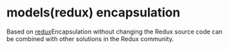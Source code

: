 # models(redux) encapsulation
Based on [redux](https://redux.js.org/)Encapsulation without changing the Redux source code can be combined with other solutions in the Redux community.